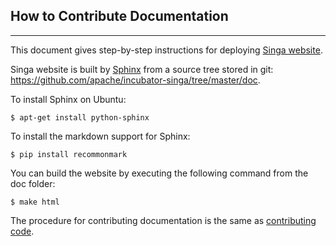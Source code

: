 ## How to Contribute Documentation

___

This document gives step-by-step instructions for deploying [Singa website](http://singa.incubator.apache.org).

Singa website is built by [Sphinx](http://www.sphinx-doc.org) from a source tree stored in git: https://github.com/apache/incubator-singa/tree/master/doc. 

To install Sphinx on Ubuntu: 

    $ apt-get install python-sphinx

To install the markdown support for Sphinx: 

    $ pip install recommonmark 

You can build the website by executing the following command from the doc folder:

    $ make html

The procedure for contributing documentation is the same as [contributing code](contribute-code.html).

